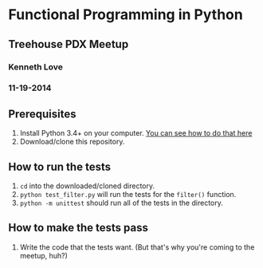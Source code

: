 # Functional Programming in Python
## Treehouse PDX Meetup
### Kenneth Love
### 11-19-2014

## Prerequisites

1. Install Python 3.4+ on your computer. [You can see how to do that here](http://teamtreehouse.com/library/setting-up-a-local-python-environment)
2. Download/clone this repository.

## How to run the tests

1. `cd` into the downloaded/cloned directory.
2. `python test_filter.py` will run the tests for the `filter()` function.
3. `python -m unittest` should run all of the tests in the directory.


## How to make the tests pass

1. Write the code that the tests want. (But that's why you're coming to the meetup, huh?)


